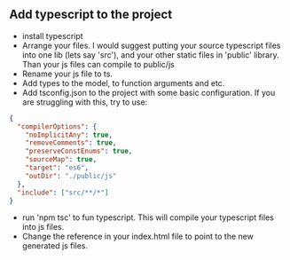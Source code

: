 ## Add typescript to the project

- install typescript 
- Arrange your files. I would suggest putting your source typescript files into one lib (lets say 'src'), and your other static files in 'public' library. Than your js files can compile to public/js
- Rename your js file to ts.
- Add types to the model, to function arguments and etc. 
- Add tsconfig.json to the project with some basic configuration. 
If you are struggling with this, try to use:

```json
{
  "compilerOptions": {
    "noImplicitAny": true,
    "removeComments": true,
    "preserveConstEnums": true,
    "sourceMap": true,
    "target": "es6",
    "outDir": "./public/js"
  },
  "include": ["src/**/*"]
}
```

- run 'npm tsc' to fun typescript. This will compile your typescript files into js files. 
- Change the reference in your index.html file to point to the new generated js files. 


